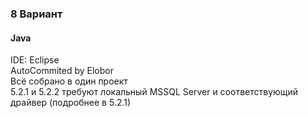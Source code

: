 ### 8 Вариант
#### Java
IDE: Eclipse  
AutoCommited by Elobor  
Всё собрано в один проект  
5.2.1 и 5.2.2 требуют локальный MSSQL Server и соответствующий драйвер (подробнее в 5.2.1)
